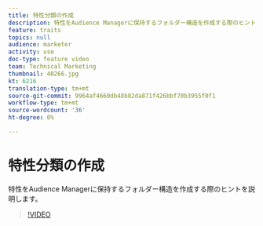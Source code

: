 ```yaml
---
title: 特性分類の作成
description: 特性をAudience Managerに保持するフォルダー構造を作成する際のヒントを説明します。
feature: traits
topics: null
audience: marketer
activity: use
doc-type: feature video
team: Technical Marketing
thumbnail: 40266.jpg
kt: 6216
translation-type: tm+mt
source-git-commit: 9964af4660db48b82da871f426bbf70b3955f0f1
workflow-type: tm+mt
source-wordcount: '36'
ht-degree: 0%

---
```



# 特性分類の作成

特性をAudience Managerに保持するフォルダー構造を作成する際のヒントを説明します。

>[!VIDEO](https://video.tv.adobe.com/v/40266/?quality=12&learn=on)
